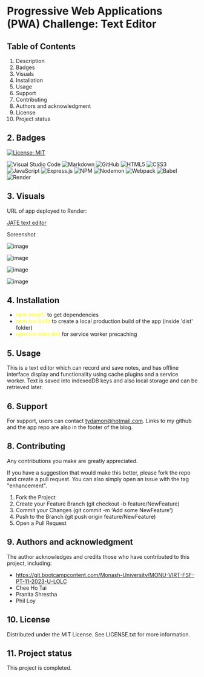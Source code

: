 # Progressive Web Applications (PWA) Challenge: Text Editor

## Table of Contents

1. Description
2. Badges
3. Visuals
4. Installation
5. Usage
6. Support
7. Contributing 
8. Authors and acknowledgment
9. License
10. Project status

## 2. Badges

[![License: MIT](https://img.shields.io/badge/License-MIT-yellow.svg)](https://opensource.org/licenses/MIT) 

![Visual Studio Code](https://img.shields.io/badge/Visual%20Studio%20Code-0078d7.svg?style=for-the-badge&logo=visual-studio-code&logoColor=white) ![Markdown](https://img.shields.io/badge/markdown-%23000000.svg?style=for-the-badge&logo=markdown&logoColor=white) ![GitHub](https://img.shields.io/badge/github-%23121011.svg?style=for-the-badge&logo=github&logoColor=white) ![HTML5](https://img.shields.io/badge/html5-%23E34F26.svg?style=for-the-badge&logo=html5&logoColor=white) ![CSS3](https://img.shields.io/badge/css3-%231572B6.svg?style=for-the-badge&logo=css3&logoColor=white) ![JavaScript](https://img.shields.io/badge/javascript-%23323330.svg?style=for-the-badge&logo=javascript&logoColor=%23F7DF1E) ![Express.js](https://img.shields.io/badge/express.js-%23404d59.svg?style=for-the-badge&logo=express&logoColor=%2361DAFB) ![NPM](https://img.shields.io/badge/npm-CB3837.svg?style=for-the-badge&logo=npm&logoColor=white) ![Nodemon](https://img.shields.io/badge/NODEMON-%23323330.svg?style=for-the-badge&logo=nodemon&logoColor=%BBDEAD) ![Webpack](https://img.shields.io/badge/webpack-%238DD6F9.svg?style=for-the-badge&logo=webpack&logoColor=black) ![Babel](https://img.shields.io/badge/Babel-F9DC3e?style=for-the-badge&logo=babel&logoColor=black) ![Render](https://img.shields.io/badge/Render-%46E3B7.svg?style=for-the-badge&logo=render&logoColor=white)


## 3. Visuals

URL of app deployed to Render: 

[JATE text editor](https://jate-text-editor-10.onrender.com)

Screenshot

![image](https://github.com/sifzerda/JATE-text-editor/assets/139626561/2c2cfa85-f979-451e-ab2a-3d43df68b7fd)

![image](https://github.com/sifzerda/JATE-text-editor/assets/139626561/5a123203-d3b0-4222-b339-cb153e7ad662)

![image](https://github.com/sifzerda/JATE-text-editor/assets/139626561/c07649d8-f17e-497b-accb-ee7e4ca7e161)

![image](https://github.com/sifzerda/JATE-text-editor/assets/139626561/06981819-b9e4-4c02-a1d7-eb085e6787f2)

## 4. Installation

- <span style="color:yellow">npm install i</span> to get dependencies
- <span style="color:yellow">npm run build</span> to create a local production build of the app (inside 'dist' folder)
- <span style="color:yellow">npm run start:dev</span> for service worker precaching

## 5. Usage

This is a text editor which can record and save notes, and has offline interface display and functionality using cache plugins and a service worker. Text is saved into indexedDB keys and also local storage and can be retrieved later. 

## 6. Support

For support, users can contact tydamon@hotmail.com. Links to my github and the app repo are also in the footer of the blog.

## 8. Contributing

Any contributions you make are greatly appreciated.

If you have a suggestion that would make this better, please fork the repo and create a pull request. You can also simply open an issue with the tag "enhancement". 
1.	Fork the Project
2.	Create your Feature Branch (git checkout -b feature/NewFeature)
3.	Commit your Changes (git commit -m 'Add some NewFeature')
4.	Push to the Branch (git push origin feature/NewFeature)
5.	Open a Pull Request

## 9. Authors and acknowledgment

The author acknowledges and credits those who have contributed to this project, including:

-	https://git.bootcampcontent.com/Monash-University/MONU-VIRT-FSF-PT-11-2023-U-LOLC
-	Chee Ho Tai
-	Pranita Shrestha
- Phil Loy

## 10. License

Distributed under the MIT License. See LICENSE.txt for more information.
 
## 11. Project status

This project is completed.
